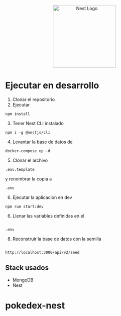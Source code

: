 <p align="center">
  <a href="http://nestjs.com/" target="blank"><img src="https://nestjs.com/img/logo-small.svg" width="200" alt="Nest Logo" /></a>
</p>

# Ejecutar en desarrollo

1. Clonar el repositorio
2. Ejecutar

```
npm install
```

3. Tener Nest CLI instalado

```
npm i -g @nestjs/cli
```

4. Levantar la base de datos de

```
docker-compose up -d
```

5. Clonar el archivo

```
.env.template
```

y renombrar la copia a

```
.env
```

6. Ejecutar la aplicacion en dev

```
npm run start:dev
```

6. Llenar las variables definidas en el

```

.env

```

8. Reconstruir la base de datos con la semilla

```

http://localhost:3000/api/v2/seed

```

## Stack usados

- MongoDB
- Nest

# pokedex-nest

```

```

```

```

```

```
